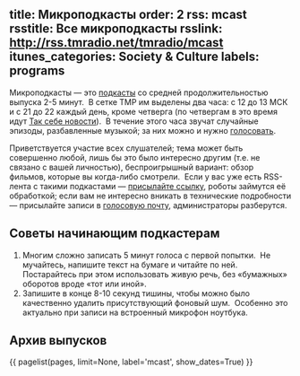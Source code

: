 title: Микроподкасты
order: 2
rss: mcast
rsstitle: Все микроподкасты
rsslink: http://rss.tmradio.net/tmradio/mcast
itunes_categories: Society & Culture
labels: programs
---
Микроподкасты — это [подкасты](/podcast/) со средней продолжительностью выпуска
2-5 минут.  В сетке ТМР им выделены два часа: с 12 до 13 МСК и с 21 до 22 каждый
день, кроме четверга (по четвергам в это время идут [Так себе
новости](/programs/tsn/)).  В течение этого часа звучат случайные эпизоды,
разбавленные музыкой; за них можно и нужно [голосовать](/voting/).

Приветствуется участие всех слушателей; тема может быть совершенно любой, лишь
бы это было интересно другим (т.е. не связано с вашей личностью), беспроигрышный
вариант: обзор фильмов, которые вы когда-либо смотрели.  Если у вас уже есть
RSS-лента с такими подкастами — [присылайте ссылку](/feedback.html), роботы
займутся её обработкой; если вам не интересно вникать в технические подробности
— присылайте записи в [голосовую почту](/hotline/), администраторы
разберутся.


## Советы начинающим подкастерам

1. Многим сложно записать 5 минут голоса с первой попытки.  Не мучайтесь,
напишите текст на бумаге и читайте по ней.  Постарайтесь при этом использовать
живую речь, без «бумажных» оборотов вроде «тот или иной».
2. Запишите в конце 8-10 секунд тишины, чтобы можно было качественно удалить
присутствующий фоновый шум.  Особенно это актуально при записи на встроенный
микрофон ноутбука.


## Архив выпусков

{{ pagelist(pages, limit=None, label='mcast', show_dates=True) }}
